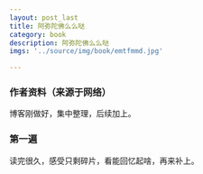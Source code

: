 ```yaml
---
layout: post_last
title: 阿弥陀佛么么哒
category: book
description: 阿弥陀佛么么哒
imgs: '../source/img/book/emtfmmd.jpg'

---
```

### 作者资料（来源于网络）

博客刚做好，集中整理，后续加上。

### 第一遍

读完很久，感受只剩碎片，看能回忆起啥，再来补上。
 